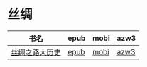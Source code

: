# 丝绸

| 书名 | epub | mobi | azw3 |
| --- | --- | --- | --- |
| [丝绸之路大历史](http://ct.dalanmei.com/f/31084289-570306356-f06249) | [epub](http://ct.dalanmei.com/f/31084289-570306356-f06249) | [mobi](http://ct.dalanmei.com/f/31084289-570169733-88fd11) | [azw3](http://ct.dalanmei.com/f/31084289-570377829-c96d6e) |
